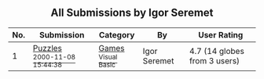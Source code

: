﻿<div align="center">

## All Submissions by Igor Seremet

</div>

No.  | Submission | Category | By   | User Rating
---- | ---------- | -------- | ---- | -----------
1 | [Puzzles<br /><sup>2000-11-08 15:44:38</sup>](https://github.com/Planet-Source-Code/igor-seremet-puzzles__1-12643) | [Games<br /><sup>Visual Basic</sup>](../ByCategory/games__1-38.md) | Igor Seremet | 4.7 (14 globes from 3 users)

